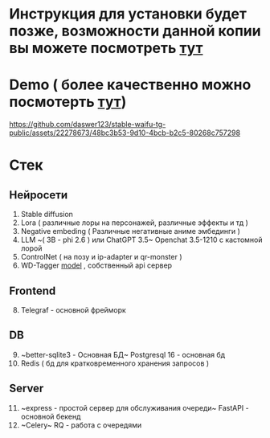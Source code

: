 # Инструкция для установки будет позже, возможности данной копии вы можете посмотреть [тут](https://boosty.to/daswerr/posts/8f37fa24-14ef-4fdb-804d-d0840bbc1fb1)

# Demo ( более качественно можно посмотерть [тут](https://boosty.to/daswerr/posts/8f37fa24-14ef-4fdb-804d-d0840bbc1fb1))

https://github.com/daswer123/stable-waifu-tg-public/assets/22278673/48bc3b53-9d10-4bcb-b2c5-80268c757298

# Стек

## Нейросети
1) Stable diffusion
2) Lora ( различные лоры на персонажей, различные эффекты и тд )
3) Negative embeding ( Различные негативные аниме эмбединги )
4) LLM ~( 3B - phi 2.6 ) или ChatGPT 3.5~ Openchat 3.5-1210 с кастомной лорой
5) ControlNet ( на позу и ip-adapter и qr-monster )
6) WD-Tagger [model](https://huggingface.co/SmilingWolf/wd-v1-4-moat-tagger-v2/discussions) , собственный api сервер

## Frontend
8) Telegraf - основной фрейморк
   
## DB
9) ~better-sqlite3 - Основная БД~ Postgresql 16 - основная бд
10) Redis ( бд для кратковременного хранения запросов )
    
## Server
11) ~express - простой сервер для обслуживания очереди~ FastAPI - основной бекенд
12) ~Celery~ RQ - работа с очередями
